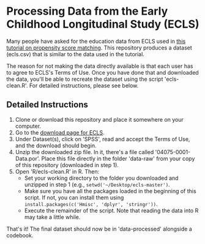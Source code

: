 
# Processing Data from the Early Childhood Longitudinal Study (ECLS) #

Many people have asked for the education data from ECLS used in [this
tutorial on propensity score
matching](http://stanford.edu/~ejdemyr/r-tutorials-archive/tutorial8.html). This
repository produces a dataset (ecls.csv) that is similar to the
data used in the tutorial.

The reason for not making the data directly available is that each
user has to agree to ECLS's Terms of Use. Once you have done that and
downloaded the data, you'll be able to recreate the dataset using the
script 'ecls-clean.R'. For detailed instructions, please see below.

## Detailed Instructions ##

1. Clone or download this repository and place it somewhere on your computer.
2. Go to the [download page for
ECLS](http://www.researchconnections.org/childcare/studies/4075?q=c5r2mtsc&type=Data+Sets).
3. Under Dataset(s), click on 'SPSS', read and accept the Terms of
Use, and the download should begin.
4. Unzip the downloaded zip file. In it, there's a file called
'04075-0001-Data.por'. Place this file directly in the folder
'data-raw' from your copy of this repository (downloaded in step 1).
5. Open 'R/ecls-clean.R' in R. Then:
   * Set your working directory to the folder you downloaded and
     unzipped in step 1 (e.g., `setwd('~/Desktop/ecls-master')`.
   * Make sure you have all the packages loaded in the beginning of
     this script. If not, you can install them using
     `install.packages(c('Hmisc', 'dplyr', 'stringr'))`.
   * Execute the remainder of the script. Note that reading the data
       into R may take a little while.

That's it! The final dataset should now be in 'data-processed' alongside a codebook.
